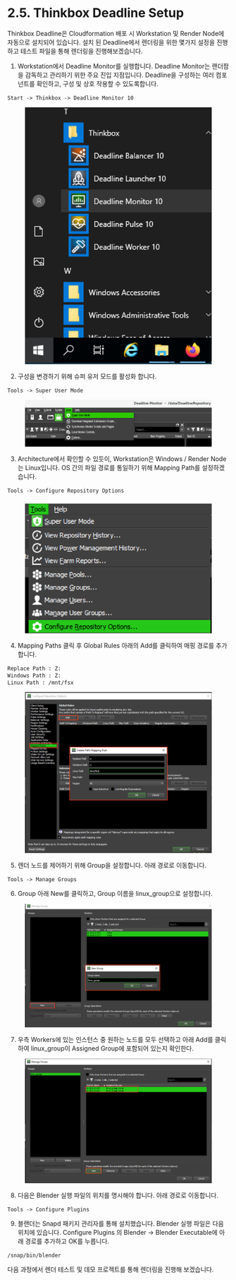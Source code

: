 # 2.5. Thinkbox Deadline Setup

Thinkbox Deadline은 Cloudformation 배포 시 Workstation 및 Render Node에 자동으로 설치되어 있습니다. 설치 된 Deadline에서 렌더링을 위한 몇가지 설정을 진행하고 테스트 파일을 통해 렌더링을 진행해보겠습니다.



1. Workstation에서 Deadline Monitor를 실행합니다. Deadline Monitor는 랜더팜을 감독하고 관리하기 위한 주요 진입 지점입니다. Deadline을 구성하는 여러 컴포넌트를 확인하고, 구성 및 상호 작용할 수 있도록합니다.&#x20;

```
Start -> Thinkbox -> Deadline Monitor 10
```

<figure><img src="../.gitbook/assets/image (17).png" alt=""><figcaption></figcaption></figure>

2. 구성을 변경하기 위해 슈퍼 유저 모드를 활성화 합니다.

```
Tools -> Super User Mode
```

<figure><img src="../.gitbook/assets/image (18).png" alt=""><figcaption></figcaption></figure>

3. Architecture에서 확인할 수 있듯이, Workstation은 Windows / Render Node는 Linux입니다. OS 간의 파일 경로를 통일하기 위해 Mapping Path를 설정하겠습니다.&#x20;

```
Tools -> Configure Repository Options
```

<figure><img src="../.gitbook/assets/image (19).png" alt=""><figcaption></figcaption></figure>

4. Mapping Paths 클릭 후 Global Rules 아래의 Add를 클릭하여 매핑 경로를 추가합니다.

```
Replace Path : Z:
Windows Path : Z:
Linux Path : /mnt/fsx
```

<figure><img src="../.gitbook/assets/image (20).png" alt=""><figcaption></figcaption></figure>

5. 렌더 노드를 제어하기 위해 Group을 설정합니다. 아래 경로로 이동합니다.

```
Tools -> Manage Groups
```

6. Group 아래 New를 클릭하고, Group 이름을 linux\_group으로 설정합니다.

<figure><img src="../.gitbook/assets/image (21).png" alt=""><figcaption></figcaption></figure>

7. 우측 Workers에 있는 인스턴스 중 원하는 노드를 모두 선택하고 아래 Add를 클릭하여 linux\_group이 Assigned Group에 포함되어 있는지 확인한다.

<figure><img src="../.gitbook/assets/image (22).png" alt=""><figcaption></figcaption></figure>

8. 다음은 Blender 실행 파일의 위치를 명시해야 합니다. 아래 경로로 이동합니다.

```
Tools -> Configure Plugins
```

9. 블랜더는 Snapd 패키지 관리자를 통해 설치했습니다. Blender 실행 파일은 다음 위치에 있습니다. Configure Plugins 의 Blender -> Blender Executable에 아래 경로를 추가하고 OK를 누릅니다.

```
/snap/bin/blender
```



다음 과정에서 렌더 테스트 및 데모 프로젝트를 통해 렌더링을 진행해 보겠습니다.

